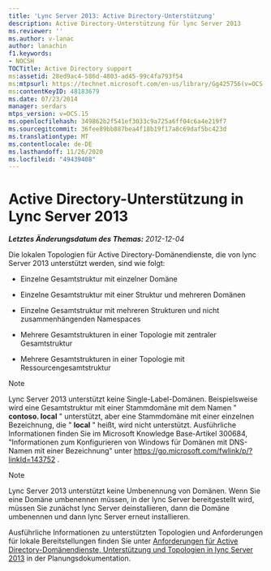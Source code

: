 ```yaml
---
title: 'Lync Server 2013: Active Directory-Unterstützung'
description: Active Directory-Unterstützung für lync Server 2013
ms.reviewer: ''
ms.author: v-lanac
author: lanachin
f1.keywords:
- NOCSH
TOCTitle: Active Directory support
ms:assetid: 28ed9ac4-586d-4803-ad45-99c4fa793f54
ms:mtpsurl: https://technet.microsoft.com/en-us/library/Gg425756(v=OCS.15)
ms:contentKeyID: 48183679
ms.date: 07/23/2014
manager: serdars
mtps_version: v=OCS.15
ms.openlocfilehash: 349862b2f541ef3033c9a725a6ff04c6a4e219f7
ms.sourcegitcommit: 36fee89bb887bea4f18b19f17a8c69daf5bc423d
ms.translationtype: MT
ms.contentlocale: de-DE
ms.lasthandoff: 11/26/2020
ms.locfileid: "49439408"
---
```

# <a name="active-directory-support-in-lync-server-2013"></a>Active Directory-Unterstützung in Lync Server 2013

<div data-xmlns="http://www.w3.org/1999/xhtml">

<div class="topic" data-xmlns="http://www.w3.org/1999/xhtml" data-msxsl="urn:schemas-microsoft-com:xslt" data-cs="https://msdn.microsoft.com/">

<div data-asp="https://msdn2.microsoft.com/asp">



</div>

<div id="mainSection">

<div id="mainBody">

<span> </span>

_**Letztes Änderungsdatum des Themas:** 2012-12-04_

Die lokalen Topologien für Active Directory-Domänendienste, die von lync Server 2013 unterstützt werden, sind wie folgt:

  - Einzelne Gesamtstruktur mit einzelner Domäne

  - Einzelne Gesamtstruktur mit einer Struktur und mehreren Domänen

  - Einzelne Gesamtstruktur mit mehreren Strukturen und nicht zusammenhängenden Namespaces

  - Mehrere Gesamtstrukturen in einer Topologie mit zentraler Gesamtstruktur

  - Mehrere Gesamtstrukturen in einer Topologie mit Ressourcengesamtstruktur

<div>


> [!NOTE]  
> Lync Server 2013 unterstützt keine Single-Label-Domänen. Beispielsweise wird eine Gesamtstruktur mit einer Stammdomäne mit dem Namen " <STRONG>contoso. local</STRONG> " unterstützt, aber eine Stammdomäne mit einer einzelnen Bezeichnung, die " <STRONG>local</STRONG> " heißt, wird nicht unterstützt. Ausführliche Informationen finden Sie im Microsoft Knowledge Base-Artikel 300684, "Informationen zum Konfigurieren von Windows für Domänen mit DNS-Namen mit einer Bezeichnung" unter <A href="https://go.microsoft.com/fwlink/p/?linkid=143752">https://go.microsoft.com/fwlink/p/?linkId=143752</A> .



</div>

<div>


> [!NOTE]  
> Lync Server 2013 unterstützt keine Umbenennung von Domänen. Wenn Sie eine Domäne umbenennen müssen, in der lync Server bereitgestellt wird, müssen Sie zunächst lync Server deinstallieren, dann die Domäne umbenennen und dann lync Server erneut installieren.



</div>

Ausführliche Informationen zu unterstützten Topologien und Anforderungen für lokale Bereitstellungen finden Sie unter [Anforderungen für Active Directory-Domänendienste, Unterstützung und Topologien in lync Server 2013](lync-server-2013-active-directory-domain-services-requirements-support-and-topologies.md) in der Planungsdokumentation.

</div>

<span> </span>

</div>

</div>

</div>

